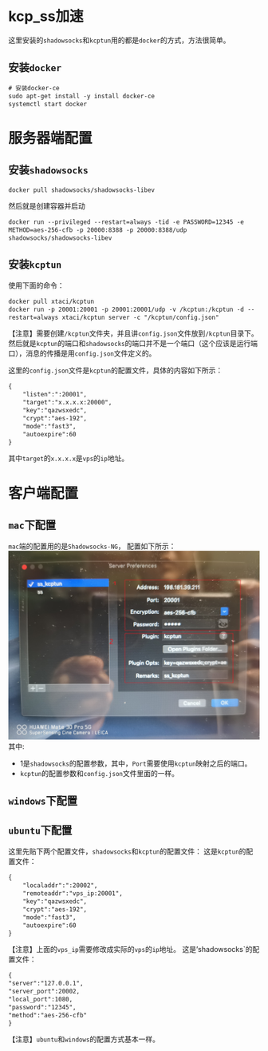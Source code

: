 # kcp_ss加速


这里安装的`shadowsocks`和`kcptun`用的都是`docker`的方式，方法很简单。

## 安装`docker`
```
# 安装docker-ce
sudo apt-get install -y install docker-ce
systemctl start docker
```
# 服务器端配置
## 安装`shadowsocks`
```
docker pull shadowsocks/shadowsocks-libev
```
然后就是创建容器并启动
```
docker run --privileged --restart=always -tid -e PASSWORD=12345 -e METHOD=aes-256-cfb -p 20000:8388 -p 20000:8388/udp shadowsocks/shadowsocks-libev
```

## 安装`kcptun`
使用下面的命令：
```
docker pull xtaci/kcptun
docker run -p 20001:20001 -p 20001:20001/udp -v /kcptun:/kcptun -d --restart=always xtaci/kcptun server -c "/kcptun/config.json"
```
【注意】需要创建`/kcptun`文件夹，并且讲`config.json`文件放到`/kcptun`目录下。然后就是`kcptun`的端口和`shadowsocks`的端口并不是一个端口（这个应该是运行端口），消息的传播是用`config.json`文件定义的。

这里的`config.json`文件是`kcptun`的配置文件，具体的内容如下所示：
```
{
    "listen":":20001",
    "target":"x.x.x.x:20000",
    "key":"qazwsxedc",
    "crypt":"aes-192",
    "mode":"fast3",
    "autoexpire":60
}
```
其中`target`的`x.x.x.x`是`vps`的`ip`地址。

# 客户端配置
## `mac`下配置
`mac`端的配置用的是`Shadowsocks-NG`，
配置如下所示：
![mac上Ss-NG配置参数](imgs/mac_images.jpg)
其中:
- 1是`shadowsocks`的配置参数，其中，`Port`需要使用`kcptun`映射之后的端口。
- `kcptun`的配置参数和`config.json`文件里面的一样。

## `windows`下配置


## `ubuntu`下配置
这里先贴下两个配置文件，`shadowsocks`和`kcptun`的配置文件：
这是`kcptun`的配置文件：
```
{
    "localaddr":":20002",
    "remoteaddr":"vps_ip:20001",
    "key":"qazwsxedc",
    "crypt":"aes-192",
    "mode":"fast3",
    "autoexpire":60
}
```
【注意】上面的`vps_ip`需要修改成实际的`vps`的`ip`地址。
这是’shadowsocks`的配置文件：
```
{
"server":"127.0.0.1",
"server_port":20002,
"local_port":1080,
"password":"12345",
"method":"aes-256-cfb"
}
```
【注意】`ubuntu`和`windows`的配置方式基本一样。
